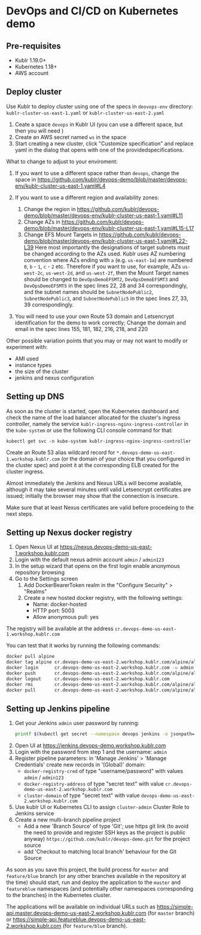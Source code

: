 # DevOps and CI/CD on Kubernetes demo

## Pre-requisites

* Kublr 1.19.0+
* Kubernetes 1.18+
* AWS account

## Deploy cluster

Use Kublr to deploy cluster using one of the specs in `deovops-env` directory:
`kublr-cluster-us-east-1.yaml` or `kublr-cluster-us-east-2.yaml`

1. Ceate a space `devops` in Kublr UI (you can use a different space, but then you will need )
2. Create an AWS secret named `ws` in the space
3. Start creating a new cluster, click "Customize specification" and replace yaml in the dialog that
   opens with one of the providedspecifications.

What to change to adjust to your enviroment:

1. If you want to use a different space rather than `devops`, change the space in https://github.com/kublr/devops-demo/blob/master/devops-env/kublr-cluster-us-east-1.yaml#L4

2. If you want to use a different region and availability zones:
   1. Change the region in https://github.com/kublr/devops-demo/blob/master/devops-env/kublr-cluster-us-east-1.yaml#L11
   2. Change AZs in https://github.com/kublr/devops-demo/blob/master/devops-env/kublr-cluster-us-east-1.yaml#L15-L17
   3. Change EFS Mount Targets in https://github.com/kublr/devops-demo/blob/master/devops-env/kublr-cluster-us-east-1.yaml#L22-L39
      Here most importantly the designations of target subnets must be changed according to the AZs used.
      Kublr uses AZ numbering convention where AZs ending with `a` (e.g. `us-east-1a`) are numbered `0`, `b` - `1`, `c` - `2` etc.
      Therefore if you want to use, for example, AZs `us-west-2c`, `us-west-2d`, and `us-west-2f`, then the Mount Target
      names should be changed to `DevOpsDemoEFSMT2`, `DevOpsDemoEFSMT3` and `DevOpsDemoEFSMT5` in the spec
      lines 22, 28 and 34 correspondingly, and the subnet names should be `SubnetNodePublic2`, `SubnetNodePublic3`, and `SubnetNodePublic5` in the spec lines 27, 33, 39 correspondingly.

3. You will need to use your own Route 53 domain and Letsencrypt identification for the demo to work correctly;
   Change the domain and email in the spec lines 155, 181, 182, 216, 218, and 220

Other possible variation points that you may or may not want to modify or experiment with:
- AMI used
- instance types
- the size of the cluster
- jenkins and nexus configuration

## Setting up DNS

As soon as the cluster is started, open the Kubernetes dashboard and check the name of the load balancer
allocated for the cluster's ingress controller, namely the service `kublr-ingress-nginx-ingress-controller` in the
`kube-system` or use the following CLI console command for that:

```
kubectl get svc -n kube-system kublr-ingress-nginx-ingress-controller
```

Create an Route 53 alias wildcard record for `*.devops-demo-us-east-1.workshop.kublr.com` (or the domain of your
choice that you configured in the cluster spec) and point it at the corresponding ELB created for the cluster ingress.

Almost immediately the Jenkins and Nexus URLs will become available, although it may take several minutes until
valid Letsencrypt certificates are issued; initially the browser may show that the connection is insecure.

Make sure that at least Nexus certificates are valid before procedeing to the next steps.

## Setting up Nexus docker registry

1. Open Nexus UI at https://nexus.devops-demo-us-east-1.workshop.kublr.com
2. Login with the default nexus admin account `admin` / `admin123`
3. In the setup wizard that opens on the first login enable anonymous repository browsing
4. Go to the Settings screen
   1. Add DockerBearerToken realm in the "Configure Security" > "Realms"
   2. Create a new hosted docker registry, with the following settings:
      - Name: docker-hosted
      - HTTP port: 5003
      - Allow anonymous pull: yes

The registry will be available at the address `cr.devops-demo-us-east-1.workshop.kublr.com`

You can test that it works by running the following commands:

```bash
docker pull alpine
docker tag alpine cr.devops-demo-us-east-2.workshop.kublr.com/alpine/alpine
docker login      cr.devops-demo-us-east-2.workshop.kublr.com -u admin -p admin123
docker push       cr.devops-demo-us-east-2.workshop.kublr.com/alpine/alpine
docker logout     cr.devops-demo-us-east-2.workshop.kublr.com
docker rmi        cr.devops-demo-us-east-2.workshop.kublr.com/alpine/alpine
docker pull       cr.devops-demo-us-east-2.workshop.kublr.com/alpine/alpine
```

## Setting up Jenkins pipeline

1. Get your Jenkins `admin` user password by running:
   ```bash
   printf $(kubectl get secret --namespace devops jenkins -o jsonpath="{.data.jenkins-admin-password}" | base64 --decode);echo
   ```
2. Open UI at https://jenkins.devops-demo.workshop.kublr.com
3. Login with the password from step 1 and the username: `admin`
4. Register pipeline parameters: in 'Manage Jenkins' > 'Manage Credentials' create new records in '(Global)' domain:
   - `docker-registry-cred` of type "username/password" with values `admin` / `admin123`
   - `docker-registry-address` of type "secret text" with value `cr.devops-demo-us-east-2.workshop.kublr.com`
   - `cluster-domain` of type "secret text" with value `devops-demo-us-east-2.workshop.kublr.com`
5. Use kublr UI or Kubernetes CLI to assign `cluster-admin` Cluster Role to Jenkins service
5. Create a new multi-branch pipeline project
   - Add a new 'Branch Source' of type 'Git'; use https git link (to avoid the need to provide and register
     SSH keys as the project is public anyway) `https://github.com/kublr/devops-demo.git` for the project source
   - add 'Checkout to matching local branch' behaviour for the Git Source

As soon as you save this project, the build process for `master` and `feature/blue` branch (or any other branches
available in the repository at the time) should start, run and deploy the application to the `master` and
`featureblue` namespaces (and potentially other namespaces corresponding to the branches) in the Kubernetes cluster.

The applications will be available on individual URLs such as https://simple-api.master.devops-demo-us-east-2.workshop.kublr.com
(for `master` branch) or https://simple-api.featureblue.devops-demo-us-east-2.workshop.kublr.com (for `feature/blue` branch).
